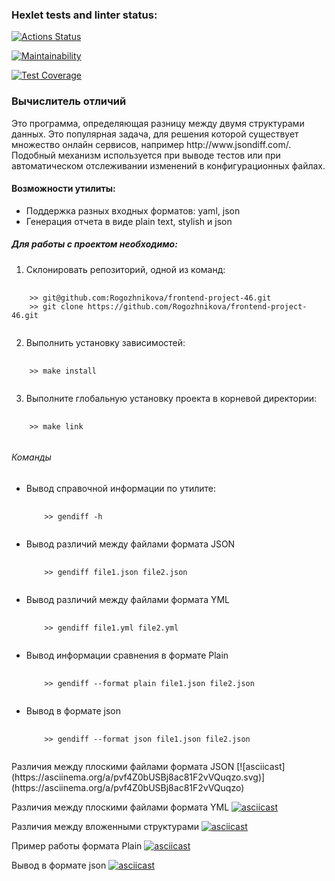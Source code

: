 ### Hexlet tests and linter status:
[![Actions Status](https://github.com/Rogozhnikova/frontend-project-46/actions/workflows/hexlet-check.yml/badge.svg)](https://github.com/Rogozhnikova/frontend-project-46/actions)

[![Maintainability](https://api.codeclimate.com/v1/badges/e8c90e0a80421bb145e5/maintainability)](https://codeclimate.com/github/Rogozhnikova/frontend-project-46/maintainability)

[![Test Coverage](https://api.codeclimate.com/v1/badges/e8c90e0a80421bb145e5/test_coverage)](https://codeclimate.com/github/Rogozhnikova/frontend-project-46/test_coverage)

<h3>Вычислитель отличий</h3>
 <p>Это программа, определяющая разницу между двумя структурами данных. Это популярная задача, для решения которой существует множество онлайн сервисов, например http://www.jsondiff.com/. Подобный механизм используется при выводе тестов или при автоматическом отслеживании изменений в конфигурационных файлах.<p>

<h4>Возможности утилиты:</h4>
<ul>
<li>Поддержка разных входных форматов: yaml, json</li>
<li>Генерация отчета в виде plain text, stylish и json</li>
</ul>

<h5>Для работы с проектом необходимо:</h5>

1. Склонировать репозиторий, одной из команд:
<pre>
  <code>
    >> git@github.com:Rogozhnikova/frontend-project-46.git
    >> git clone https://github.com/Rogozhnikova/frontend-project-46.git
  </code>
</pre>

2. Выполнить установку зависимостей:
<pre>
  <code>
    >> make install
  </code>
</pre>

3. Выполните глобальную установку проекта в корневой директории:
<pre>
  <code>
    >> make link
  </code>
</pre>

<h6>Команды</h6>
<ul>
<li> Вывод справочной информации по утилите:<pre>
  <code>
    >> gendiff -h
  </code>
</pre></li>
<li>Вывод различий между файлами формата JSON<pre>
  <code>
    >> gendiff file1.json file2.json
  </code>
</pre></li>
<li>Вывод различий между файлами формата YML<pre>
  <code>
    >> gendiff file1.yml file2.yml
  </code>
</pre></li>
<li>Вывод информации сравнения в формате Plain<pre>
  <code>
    >> gendiff --format plain file1.json file2.json
  </code>
</pre>
</li>
<li>Вывод в формате json<pre>
  <code>
    >> gendiff --format json file1.json file2.json
  </code>
</pre>
</li>
</ul>
Различия между плоскими файлами формата JSON
[![asciicast](https://asciinema.org/a/pvf4Z0bUSBj8ac81F2vVQuqzo.svg)](https://asciinema.org/a/pvf4Z0bUSBj8ac81F2vVQuqzo)

Различия между плоскими файлами формата YML
[![asciicast](https://asciinema.org/a/Sl2tYRWVSzw8P9yrwruIAVb5X.svg)](https://asciinema.org/a/Sl2tYRWVSzw8P9yrwruIAVb5X)

Различия между вложенными структурами
[![asciicast](https://asciinema.org/a/71F3a33KRraTJ3PyNmtZCzLfP.svg)](https://asciinema.org/a/71F3a33KRraTJ3PyNmtZCzLfP)

Пример работы формата Plain
[![asciicast](https://asciinema.org/a/br2khkyjHTOGoG0NANFKH6t68.svg)](https://asciinema.org/a/br2khkyjHTOGoG0NANFKH6t68)

Вывод в формате json
[![asciicast](https://asciinema.org/a/zRDAZJ0flbzO9ILEhEoNBz83U.svg)](https://asciinema.org/a/zRDAZJ0flbzO9ILEhEoNBz83U)
